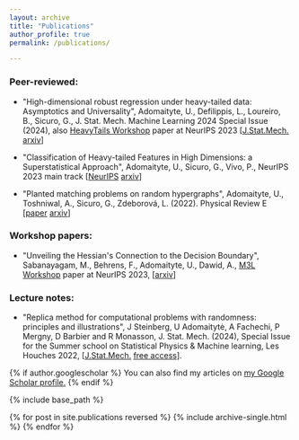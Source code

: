 ```yaml
---
layout: archive
title: "Publications"
author_profile: true
permalink: /publications/

---
```


### Peer-reviewed:

- &quot;High-dimensional robust regression under heavy-tailed data: Asymptotics and Universality&quot;, Adomaityte, U., Defilippis, L., Loureiro, B., Sicuro, G., J. Stat. Mech. Machine Learning 2024 Special Issue (2024), also [HeavyTails Workshop](https://sites.google.com/view/heavy-tails-ml-2023/home) paper at NeurIPS 2023
[[J.Stat.Mech.](https://iopscience.iop.org/article/10.1088/1742-5468/ad65e6) [arxiv](https://arxiv.org/abs/2309.16476)]

- &quot;Classification of Heavy-tailed Features in High Dimensions: a Superstatistical Approach&quot;, Adomaityte, U., Sicuro, G., Vivo, P., NeurIPS 2023 main track
[[NeurIPS](https://neurips.cc/virtual/2023/poster/70963) [arxiv](https://arxiv.org/abs/2304.02912)]

- &quot;Planted matching problems on random hypergraphs&quot;, Adomaityte, U., Toshniwal, A., Sicuro, G., Zdeborová, L. (2022). Physical Review E 
[[paper](https://journals.aps.org/pre/abstract/10.1103/PhysRevE.106.054302) [arxiv](https://arxiv.org/abs/2209.03423)]

### Workshop papers:

- &quot;Unveiling the Hessian's Connection to the Decision Boundary&quot;, Sabanayagam, M., Behrens, F., Adomaityte, U., Dawid, A., [M3L Workshop](https://sites.google.com/view/m3l-2023) paper at NeurIPS 2023,
[[arxiv](https://arxiv.org/abs/2306.07104)]

### Lecture notes:
- &quot;Replica method for computational problems with randomness: principles and illustrations&quot;, J Steinberg, U Adomaitytė, A Fachechi, P Mergny, D Barbier and R Monasson, J. Stat. Mech. (2024), Special Issue for the Summer school on Statistical Physics & Machine learning, Les Houches 2022, [[J.Stat.Mech.](https://iopscience.iop.org/article/10.1088/1742-5468/ad292d/meta) [free access](https://www.phys.ens.fr/~monasson/Articles/a148.pdf)].



{% if author.googlescholar %}
  You can also find my articles on <u><a href="{{author.googlescholar}}">my Google Scholar profile</a>.</u>
{% endif %}

{% include base_path %}

{% for post in site.publications reversed %}
  {% include archive-single.html %}
{% endfor %}
